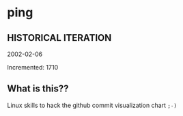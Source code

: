 # ping

## HISTORICAL ITERATION
2002-02-06

Incremented: 1710

## What is this?? 
Linux skills to hack the github commit visualization chart `;-)`
